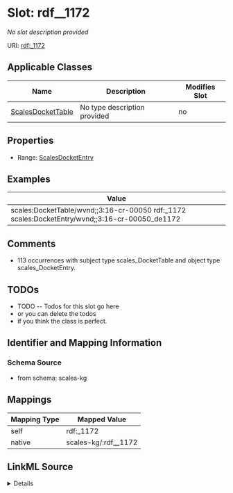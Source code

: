 

# Slot: rdf__1172


_No slot description provided_





URI: [rdf:_1172](http://www.w3.org/1999/02/22-rdf-syntax-ns#_1172)



<!-- no inheritance hierarchy -->





## Applicable Classes

| Name | Description | Modifies Slot |
| --- | --- | --- |
| [ScalesDocketTable](../classes/ScalesDocketTable.md) | No type description provided |  no  |







## Properties

* Range: [ScalesDocketEntry](../classes/ScalesDocketEntry.md)






## Examples

| Value |
| --- |
| scales:DocketTable/wvnd;;3:16-cr-00050 rdf:_1172 scales:DocketEntry/wvnd;;3:16-cr-00050_de1172 |

## Comments

* 113 occurrences with subject type scales_DocketTable and object type scales_DocketEntry.

## TODOs

* TODO -- Todos for this slot go here
* or you can delete the todos
* if you think the class is perfect.

## Identifier and Mapping Information







### Schema Source


* from schema: scales-kg




## Mappings

| Mapping Type | Mapped Value |
| ---  | ---  |
| self | rdf:_1172 |
| native | scales-kg/:rdf__1172 |




## LinkML Source

<details>
```yaml
name: rdf__1172
description: No slot description provided
todos:
- TODO -- Todos for this slot go here
- or you can delete the todos
- if you think the class is perfect.
comments:
- 113 occurrences with subject type scales_DocketTable and object type scales_DocketEntry.
examples:
- value: scales:DocketTable/wvnd;;3:16-cr-00050 rdf:_1172 scales:DocketEntry/wvnd;;3:16-cr-00050_de1172
from_schema: scales-kg
rank: 1000
slot_uri: rdf:_1172
alias: rdf__1172
domain_of:
- scales_DocketTable
range: scales_DocketEntry

```
</details>